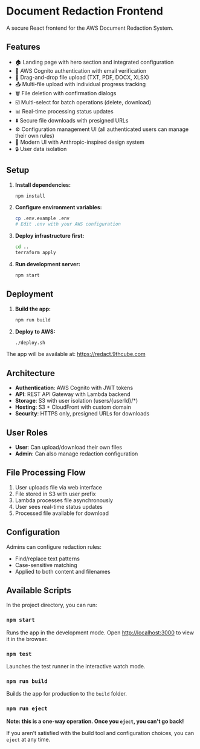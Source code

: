 # Document Redaction Frontend

A secure React frontend for the AWS Document Redaction System.

## Features

- 🏠 Landing page with hero section and integrated configuration
- 🔐 AWS Cognito authentication with email verification
- 📁 Drag-and-drop file upload (TXT, PDF, DOCX, XLSX)
- 📤 Multi-file upload with individual progress tracking
- 🗑️ File deletion with confirmation dialogs
- ☑️ Multi-select for batch operations (delete, download)
- 📊 Real-time processing status updates
- ⬇️ Secure file downloads with presigned URLs
- ⚙️ Configuration management UI (all authenticated users can manage their own rules)
- 🎨 Modern UI with Anthropic-inspired design system
- 🔒 User data isolation

## Setup

1. **Install dependencies:**
   ```bash
   npm install
   ```

2. **Configure environment variables:**
   ```bash
   cp .env.example .env
   # Edit .env with your AWS configuration
   ```

3. **Deploy infrastructure first:**
   ```bash
   cd ..
   terraform apply
   ```

4. **Run development server:**
   ```bash
   npm start
   ```

## Deployment

1. **Build the app:**
   ```bash
   npm run build
   ```

2. **Deploy to AWS:**
   ```bash
   ./deploy.sh
   ```

The app will be available at: https://redact.9thcube.com

## Architecture

- **Authentication**: AWS Cognito with JWT tokens
- **API**: REST API Gateway with Lambda backend
- **Storage**: S3 with user isolation (users/{userId}/*)
- **Hosting**: S3 + CloudFront with custom domain
- **Security**: HTTPS only, presigned URLs for downloads

## User Roles

- **User**: Can upload/download their own files
- **Admin**: Can also manage redaction configuration

## File Processing Flow

1. User uploads file via web interface
2. File stored in S3 with user prefix
3. Lambda processes file asynchronously
4. User sees real-time status updates
5. Processed file available for download

## Configuration

Admins can configure redaction rules:
- Find/replace text patterns
- Case-sensitive matching
- Applied to both content and filenames

## Available Scripts

In the project directory, you can run:

### `npm start`

Runs the app in the development mode.
Open [http://localhost:3000](http://localhost:3000) to view it in the browser.

### `npm test`

Launches the test runner in the interactive watch mode.

### `npm run build`

Builds the app for production to the `build` folder.

### `npm run eject`

**Note: this is a one-way operation. Once you `eject`, you can't go back!**

If you aren't satisfied with the build tool and configuration choices, you can `eject` at any time.